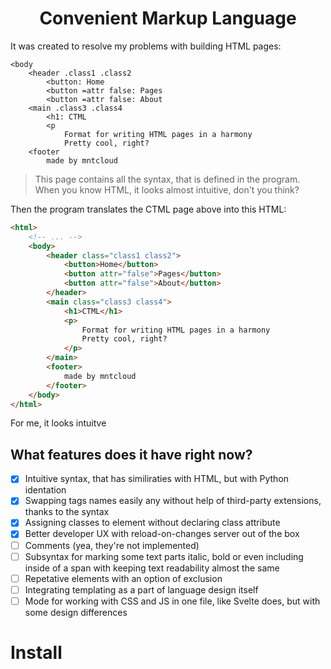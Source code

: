 <h1 align="center"> Convenient Markup Language</h1>

It was created to resolve my problems with building HTML pages:
```
<body
    <header .class1 .class2
        <button: Home
        <button =attr false: Pages
        <button =attr false: About
    <main .class3 .class4
        <h1: CTML
        <p
            Format for writing HTML pages in a harmony
            Pretty cool, right?
    <footer
        made by mntcloud
```
> This page contains all the syntax, that is defined in the program.
  When you know HTML, it looks almost intuitive, don't you think?

Then the program translates the CTML page above into this HTML:
```html
<html>
    <!-- ... -->
    <body>
        <header class="class1 class2">
            <button>Home</button>
            <button attr="false">Pages</button>
            <button attr="false">About</button>
        </header>
        <main class="class3 class4">
            <h1>CTML</h1>
            <p> 
                Format for writing HTML pages in a harmony
                Pretty cool, right? 
            </p>
        </main>
        <footer>
            made by mntcloud
        </footer>
    </body>
</html>
```
For me, it looks intuitve 

## What features does it have right now?

- [x] Intuitive syntax, that has similiraties with HTML, but with Python identation 
- [x] Swapping tags names easily any without help of third-party extensions, thanks to the syntax
- [x] Assigning classes to element without declaring class attribute
- [x] Better developer UX with reload-on-changes server out of the box
- [ ] Comments (yea, they're not implemented)
- [ ] Subsyntax for marking some text parts italic, bold or even including inside of a span with keeping text readability almost the same
- [ ] Repetative elements with an option of exclusion
- [ ] Integrating templating as a part of language design itself
- [ ] Mode for working with CSS and JS in one file, like Svelte does, but with some design differences

# Install 

